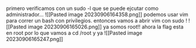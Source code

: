 primero verificamos con un sudo -l que se puede ejcutar como administrador...
![[Pasted image 20230906164358.png]]
podemos usar vim para correr un bash con privilegios.
entonces vamos a abrir vim con sudo !
![[Pasted image 20230906165026.png]]
ya somos root!!
ahora la flag esta en root por lo que vamos a cd /root
y ya
![[Pasted image 20230906165247.png]]



